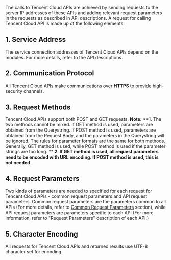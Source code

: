 The calls to Tencent Cloud APIs are achieved by sending requests to the server IP addresses of these APIs and adding relevant request parameters in the requests as described in API descriptions. A request for calling Tencent Cloud API is made up of the following elements:

## 1. Service Address
The service connection addresses of Tencent Cloud APIs depend on the modules. For more details, refer to the API descriptions.

## 2. Communication Protocol
All Tencent Cloud APIs make communications over **HTTPS** to provide high-security channels.

## 3. Request Methods

Tencent Cloud APIs support both POST and GET requests.
**Note:**
**1. The two methods cannot be mixed. If GET method is used, parameters are obtained from the Querystring. If POST method is used, parameters are obtained from the Request Body, and the parameters in the Querystring will be ignored.  The rules for parameter formats are the same for both methods. Generally, GET method is used, while POST method is used if the parameter strings are too long. **
**2. If GET method is used, all request parameters need to be encoded with URL encoding. If POST method is used, this is not needed.**

## 4. Request Parameters
Two kinds of parameters are needed to specified for each request for Tencent Cloud APIs - common request parameters and API request parameters. Common request parameters are the parameters common to all APIs (For more details, refer to [Common Request Parameters](https://www.qcloud.com/doc/api/445/6384) section), while API request parameters are parameters specific to each API (For more information, refer to "Request Parameters" description of each API.)

## 5. Character Encoding
All requests for Tencent Cloud APIs and returned results use UTF-8 character set for encoding.
